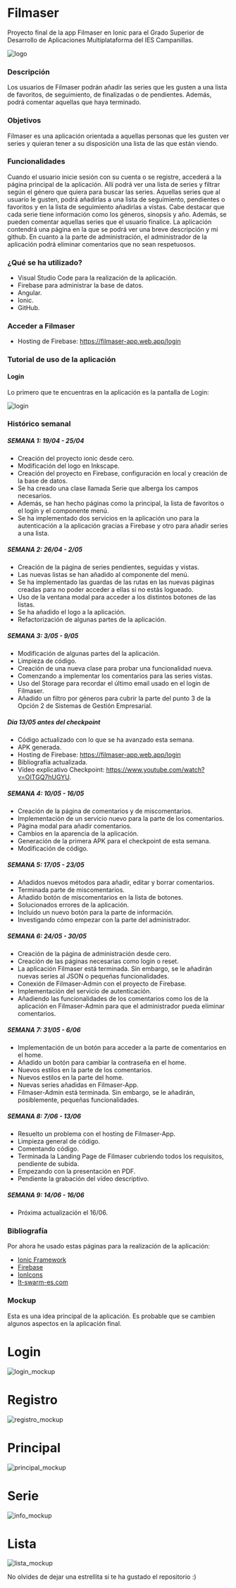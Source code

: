 <h1> Filmaser </h1>

Proyecto final de la app Filmaser en Ionic para el Grado Superior de Desarrollo de Aplicaciones Multiplataforma del IES Campanillas.

![logo](./Capturas-Filmaser/logo.PNG)

<h3> Descripción </h3>

Los usuarios de Filmaser podrán añadir las series que les gusten a una lista de favoritos, de seguimiento, de finalizadas o de pendientes. Además, podrá comentar aquellas que haya terminado.

<h3> Objetivos </h3>

Filmaser es una aplicación orientada a aquellas personas que les gusten ver series y quieran tener a su disposición una lista de las que están viendo. 

<h3> Funcionalidades </h3>

Cuando el usuario inicie sesión con su cuenta o se registre, accederá a la página principal de la aplicación. Allí podrá ver una lista de series y filtrar según el género que quiera para buscar las series. Aquellas series que al usuario le gusten, podrá añadirlas a una lista de seguimiento, pendientes o favoritos y en la lista de seguimiento añadirlas a vistas. Cabe destacar que cada serie tiene información como los géneros, sinopsis y año. Además, se pueden comentar aquellas series que el usuario finalice. 
La aplicación contendrá una página en la que se podrá ver una breve descripción y mi github. 
En cuanto a la parte de administración, el administrador de la aplicación podrá eliminar comentarios que no sean respetuosos.

<h3> ¿Qué se ha utilizado? </h3>

- Visual Studio Code para la realización de la aplicación.
- Firebase para administrar la base de datos.
- Angular.
- Ionic.
- GitHub.

<h3> Acceder a Filmaser </h3>

- Hosting de Firebase: https://filmaser-app.web.app/login

<h3> Tutorial de uso de la aplicación </h3>

<h4> Login </h4>

Lo primero que te encuentras en la aplicación es la pantalla de Login:

![login](./Capturas-Filmaser/login.PNG)

<h3> Histórico semanal </h3>

<h5> SEMANA 1: 19/04 - 25/04 </h5>

- Creación del proyecto ionic desde cero.
- Modificación del logo en Inkscape.
- Creación del proyecto en Firebase, configuración en local y creación de la base de datos.
- Se ha creado una clase llamada Serie que alberga los campos necesarios.
- Además, se han hecho páginas como la principal, la lista de favoritos o el login y el componente menú.
- Se ha implementado dos servicios en la aplicación uno para la autenticación a la aplicación gracias a Firebase y otro para añadir series a una lista.

<h5> SEMANA 2: 26/04 - 2/05 </h5>

- Creación de la página de series pendientes, seguidas y vistas.
- Las nuevas listas se han añadido al componente del menú.
- Se ha implementado las guardas de las rutas en las nuevas páginas creadas para no poder acceder a ellas si no estás logueado.
- Uso de la ventana modal para acceder a los distintos botones de las listas.
- Se ha añadido el logo a la aplicación.
- Refactorización de algunas partes de la aplicación.

<h5> SEMANA 3: 3/05 - 9/05 </h5>

- Modificación de algunas partes del la aplicación.
- Limpieza de código.
- Creación de una nueva clase para probar una funcionalidad nueva.
- Comenzando a implementar los comentarios para las series vistas.
- Uso del Storage para recordar el último email usado en el login de Filmaser.
- Añadido un filtro por géneros para cubrir la parte del punto 3 de la Opción 2 de Sistemas de Gestión Empresarial.

<h5> Día 13/05 antes del checkpoint </h5>

- Código actualizado con lo  que se ha avanzado esta semana.
- APK generada.
- Hosting de Firebase: https://filmaser-app.web.app/login
- Bibliografía actualizada.
- Vídeo explicativo Checkpoint: https://www.youtube.com/watch?v=OITGQ7hUGYU.

<h5> SEMANA 4: 10/05 - 16/05 </h5>

- Creación de la página de comentarios y de miscomentarios.
- Implementación de un servicio nuevo para la parte de los comentarios.
- Página modal para añadir comentarios.
- Cambios en la aparencia de la aplicación.
- Generación de la primera APK para el checkpoint de esta semana.
- Modificación de código.

<h5> SEMANA 5: 17/05 - 23/05 </h5>

- Añadidos nuevos métodos para añadir, editar y borrar comentarios.
- Terminada parte de miscomentarios.
- Añadido botón de miscomentarios en la lista de botones.
- Solucionados errores de la aplicación.
- Incluido un nuevo botón para la parte de información.
- Investigando cómo empezar con la parte del administrador.

<h5> SEMANA 6: 24/05 - 30/05 </h5>

- Creación de la página de administración desde cero.
- Creación de las páginas necesarias como login o reset.
- La aplicación Filmaser está terminada. Sin embargo, se le añadirán nuevas series al JSON o pequeñas funcionalidades.
- Conexión de Filmaser-Admin con el proyecto de Firebase.
- Implementación del servicio de autenticación.
- Añadiendo las funcionalidades de los comentarios como los de la aplicación en Filmaser-Admin para que el administrador pueda eliminar comentarios.

<h5> SEMANA 7: 31/05 - 6/06 </h5>

- Implementación de un botón para acceder a la parte de comentarios en el home.
- Añadido un botón para cambiar la contraseña en el home.
- Nuevos estilos en la parte de los comentarios.
- Nuevos estilos en la parte del home.
- Nuevas series añadidas en Filmaser-App.
- Filmaser-Admin está terminada. Sin embargo, se le añadirán, posiblemente, pequeñas funcionalidades.

<h5> SEMANA 8: 7/06 - 13/06 </h5>

- Resuelto un problema con el hosting de Filmaser-App.
- Limpieza general de código.
- Comentando código.
- Terminada la Landing Page de Filmaser cubriendo todos los requisitos, pendiente de subida.
- Empezando con la presentación en PDF.
- Pendiente la grabación del vídeo descriptivo.

<h5> SEMANA 9: 14/06 - 16/06 </h5>

- Próxima actualización el 16/06.

<h3> Bibliografía </h3>

Por ahora he usado estas páginas para la realización de la aplicación:
- [Ionic Framework](https://ionicframework.com/docs)
- [Firebase](https://firebase.google.com/)
- [IonIcons](https://ionic.io/ionicons)
- [It-swarm-es.com](https://www.it-swarm-es.com/es/firebase/como-elimino-un-sitio-alojado-de-firebase/829794163/)

<h3> Mockup </h3>

Esta es una idea principal de la aplicación. Es probable que se cambien algunos aspectos en la aplicación final.

# Login

![login_mockup](./mockup/login_mockup.PNG)

# Registro

![registro_mockup](./mockup/registro_mockup.PNG)

# Principal

![principal_mockup](./mockup/principal_mockup.PNG)

# Serie

![info_mockup](./mockup/info_mockup.PNG)

# Lista

![lista_mockup](./mockup/lista_mockup.PNG)

No olvides de dejar una estrellita si te ha gustado el repositorio :)
